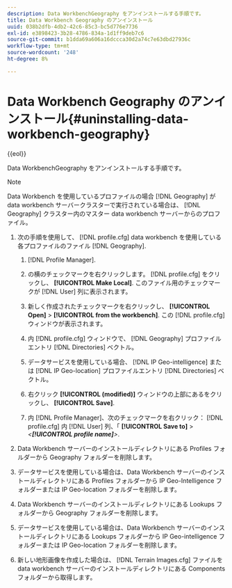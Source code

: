 ```yaml
---
description: Data WorkbenchGeography をアンインストールする手順です。
title: Data Workbench Geography のアンインストール
uuid: 038b2dfb-4db2-42c6-85c3-bc5d776e7736
exl-id: e3898423-3b28-4786-834a-1d1ff9deb7c6
source-git-commit: b1dda69a606a16dccca30d2a74c7e63dbd27936c
workflow-type: tm+mt
source-wordcount: '248'
ht-degree: 8%

---
```


# Data Workbench Geography のアンインストール{#uninstalling-data-workbench-geography}

{{eol}}

Data WorkbenchGeography をアンインストールする手順です。

>[!NOTE]
>
>Data Workbench を使用しているプロファイルの場合 [!DNL Geography] が data workbench サーバークラスターで実行されている場合は、 [!DNL Geography] クラスター内のマスター data workbench サーバーからのプロファイル。

1. 次の手順を使用して、 [!DNL profile.cfg] data workbench を使用している各プロファイルのファイル [!DNL Geography].

   1.  [!DNL Profile Manager].
   1. の横のチェックマークを右クリックします。 [!DNL profile.cfg] をクリックし、 **[!UICONTROL Make Local]**. このファイル用のチェックマークが [!DNL User] 列に表示されます。

   1. 新しく作成されたチェックマークを右クリックし、 **[!UICONTROL Open]** > **[!UICONTROL from the workbench]**. この [!DNL profile.cfg] ウィンドウが表示されます。

   1. 内 [!DNL profile.cfg] ウィンドウで、 [!DNL Geography] プロファイルエントリ [!DNL Directories] ベクトル。

   1. データサービスを使用している場合、 [!DNL IP Geo-intelligence] または [!DNL IP Geo-location] プロファイルエントリ [!DNL Directories] ベクトル。

   1. 右クリック **[!UICONTROL (modified)]** ウィンドウの上部にあるをクリックし、 **[!UICONTROL Save]**.

   1. 内 [!DNL Profile Manager]、次のチェックマークを右クリック： [!DNL profile.cfg] 内 [!DNL User] 列、「 **[!UICONTROL Save to]** > *&lt;**[!UICONTROL profile name]**>*.

1. Data Workbench サーバーのインストールディレクトリにある Profiles フォルダーから Geography フォルダーを削除します。
1. データサービスを使用している場合は、Data Workbench サーバーのインストールディレクトリにある Profiles フォルダーから IP Geo-Intelligence フォルダーまたは IP Geo-location フォルダーを削除します。
1. Data Workbench サーバーのインストールディレクトリにある Lookups フォルダーから Geography フォルダーを削除します。
1. データサービスを使用している場合は、Data Workbench サーバーのインストールディレクトリにある Lookups フォルダーから IP Geo-intelligence フォルダーまたは IP Geo-location フォルダーを削除します。
1. 新しい地形画像を作成した場合は、 [!DNL Terrain Images.cfg] ファイルを data workbench サーバーのインストールディレクトリにある Components フォルダーから取得します。
